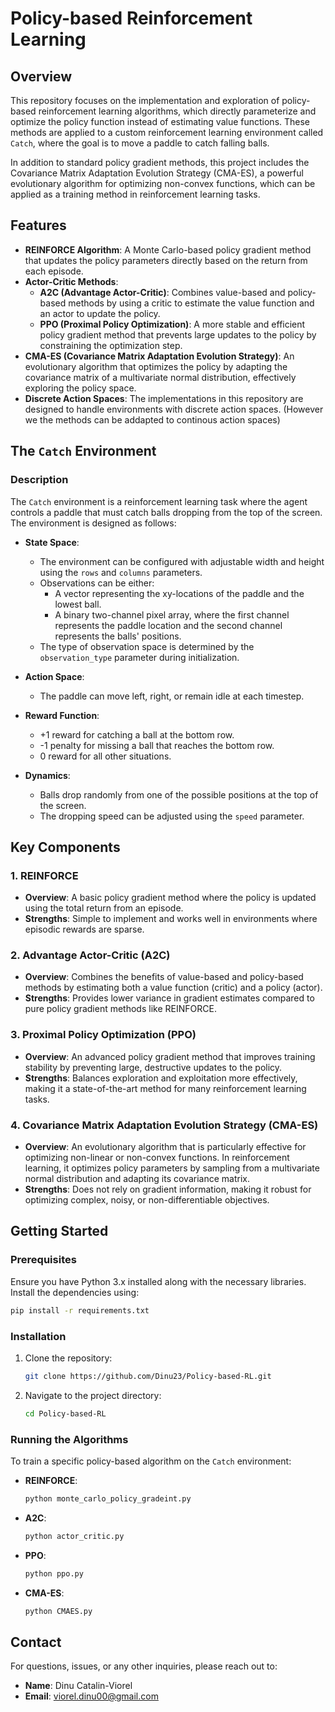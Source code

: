 # Policy-based Reinforcement Learning

## Overview

This repository focuses on the implementation and exploration of policy-based reinforcement learning algorithms, which directly parameterize and optimize the policy function instead of estimating value functions. These methods are applied to a custom reinforcement learning environment called `Catch`, where the goal is to move a paddle to catch falling balls.

In addition to standard policy gradient methods, this project includes the Covariance Matrix Adaptation Evolution Strategy (CMA-ES), a powerful evolutionary algorithm for optimizing non-convex functions, which can be applied as a training method in reinforcement learning tasks.

## Features

- **REINFORCE Algorithm**: A Monte Carlo-based policy gradient method that updates the policy parameters directly based on the return from each episode.
- **Actor-Critic Methods**:
  - **A2C (Advantage Actor-Critic)**: Combines value-based and policy-based methods by using a critic to estimate the value function and an actor to update the policy.
  - **PPO (Proximal Policy Optimization)**: A more stable and efficient policy gradient method that prevents large updates to the policy by constraining the optimization step.
- **CMA-ES (Covariance Matrix Adaptation Evolution Strategy)**: An evolutionary algorithm that optimizes the policy by adapting the covariance matrix of a multivariate normal distribution, effectively exploring the policy space.
- **Discrete Action Spaces**: The implementations in this repository are designed to handle environments with discrete action spaces. (However we the methods can be addapted to continous action spaces)

## The `Catch` Environment

### Description

The `Catch` environment is a reinforcement learning task where the agent controls a paddle that must catch balls dropping from the top of the screen. The environment is designed as follows:

- **State Space**:
  - The environment can be configured with adjustable width and height using the `rows` and `columns` parameters.
  - Observations can be either:
    - A vector representing the xy-locations of the paddle and the lowest ball.
    - A binary two-channel pixel array, where the first channel represents the paddle location and the second channel represents the balls' positions.
  - The type of observation space is determined by the `observation_type` parameter during initialization.

- **Action Space**:
  - The paddle can move left, right, or remain idle at each timestep.

- **Reward Function**:
  - +1 reward for catching a ball at the bottom row.
  - -1 penalty for missing a ball that reaches the bottom row.
  - 0 reward for all other situations.

- **Dynamics**:
  - Balls drop randomly from one of the possible positions at the top of the screen.
  - The dropping speed can be adjusted using the `speed` parameter.




## Key Components

### 1. REINFORCE
- **Overview**: A basic policy gradient method where the policy is updated using the total return from an episode.
- **Strengths**: Simple to implement and works well in environments where episodic rewards are sparse.

### 2. Advantage Actor-Critic (A2C)
- **Overview**: Combines the benefits of value-based and policy-based methods by estimating both a value function (critic) and a policy (actor).
- **Strengths**: Provides lower variance in gradient estimates compared to pure policy gradient methods like REINFORCE.

### 3. Proximal Policy Optimization (PPO)
- **Overview**: An advanced policy gradient method that improves training stability by preventing large, destructive updates to the policy.
- **Strengths**: Balances exploration and exploitation more effectively, making it a state-of-the-art method for many reinforcement learning tasks.

### 4. Covariance Matrix Adaptation Evolution Strategy (CMA-ES)
- **Overview**: An evolutionary algorithm that is particularly effective for optimizing non-linear or non-convex functions. In reinforcement learning, it optimizes policy parameters by sampling from a multivariate normal distribution and adapting its covariance matrix.
- **Strengths**: Does not rely on gradient information, making it robust for optimizing complex, noisy, or non-differentiable objectives.

## Getting Started

### Prerequisites

Ensure you have Python 3.x installed along with the necessary libraries. Install the dependencies using:

```bash
pip install -r requirements.txt
```

### Installation

1. Clone the repository:
   ```bash
   git clone https://github.com/Dinu23/Policy-based-RL.git
   ```
2. Navigate to the project directory:
   ```bash
   cd Policy-based-RL
   ```

### Running the Algorithms

To train a specific policy-based algorithm on the `Catch` environment:

- **REINFORCE**:
  ```bash
  python monte_carlo_policy_gradeint.py
  ```
- **A2C**:
  ```bash
  python actor_critic.py
  ```
- **PPO**:
  ```bash
  python ppo.py
  ```
- **CMA-ES**:
  ```bash
  python CMAES.py
  ```

## Contact

For questions, issues, or any other inquiries, please reach out to:

- **Name**: Dinu Catalin-Viorel
- **Email**: viorel.dinu00@gmail.com

